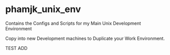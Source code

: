 # phamjk_unix_env
Contains the Configs and Scripts for my Main Unix Development Environment

Copy into new Development machines to Duplicate your Work Environment.

TEST ADD
